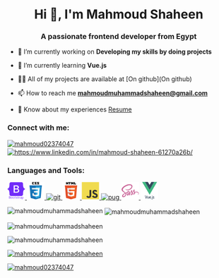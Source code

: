 <h1 align="center">Hi 👋, I'm Mahmoud Shaheen</h1>
<h3 align="center">A passionate frontend developer from Egypt</h3>



- 🔭 I’m currently working on **Developing my skills by doing projects**

- 🌱 I’m currently learning **Vue.js**

- 👨‍💻 All of my projects are available at [On github](On github)

- 📫 How to reach me **mahmoudmuhammadshaheen@gmail.com**

- 📄 Know about my experiences [Resume](Resume)


<h3 align="left">Connect with me:</h3>
<p align="left">
<a href="https://twitter.com/mahmoud02374047" target="blank"><img align="center" src="https://raw.githubusercontent.com/rahuldkjain/github-profile-readme-generator/master/src/images/icons/Social/twitter.svg" alt="mahmoud02374047" height="30" width="40" /></a>
<a href="https://linkedin.com/in/https://www.linkedin.com/in/mahmoud-shaheen-61270a26b/" target="blank"><img align="center" src="https://raw.githubusercontent.com/rahuldkjain/github-profile-readme-generator/master/src/images/icons/Social/linked-in-alt.svg" alt="https://www.linkedin.com/in/mahmoud-shaheen-61270a26b/" height="30" width="40" /></a>
</p>

<h3 align="left">Languages and Tools:</h3>
<p align="left"> <a href="https://getbootstrap.com" target="_blank" rel="noreferrer"> <img src="https://raw.githubusercontent.com/devicons/devicon/master/icons/bootstrap/bootstrap-plain-wordmark.svg" alt="bootstrap" width="40" height="40"/> </a> <a href="https://www.w3schools.com/css/" target="_blank" rel="noreferrer"> <img src="https://raw.githubusercontent.com/devicons/devicon/master/icons/css3/css3-original-wordmark.svg" alt="css3" width="40" height="40"/> </a> <a href="https://git-scm.com/" target="_blank" rel="noreferrer"> <img src="https://www.vectorlogo.zone/logos/git-scm/git-scm-icon.svg" alt="git" width="40" height="40"/> </a> <a href="https://www.w3.org/html/" target="_blank" rel="noreferrer"> <img src="https://raw.githubusercontent.com/devicons/devicon/master/icons/html5/html5-original-wordmark.svg" alt="html5" width="40" height="40"/> </a> <a href="https://developer.mozilla.org/en-US/docs/Web/JavaScript" target="_blank" rel="noreferrer"> <img src="https://raw.githubusercontent.com/devicons/devicon/master/icons/javascript/javascript-original.svg" alt="javascript" width="40" height="40"/> </a> <a href="https://pugjs.org" target="_blank" rel="noreferrer"> <img src="https://cdn.worldvectorlogo.com/logos/pug.svg" alt="pug" width="40" height="40"/> </a> <a href="https://sass-lang.com" target="_blank" rel="noreferrer"> <img src="https://raw.githubusercontent.com/devicons/devicon/master/icons/sass/sass-original.svg" alt="sass" width="40" height="40"/> </a> <a href="https://vuejs.org/" target="_blank" rel="noreferrer"> <img src="https://raw.githubusercontent.com/devicons/devicon/master/icons/vuejs/vuejs-original-wordmark.svg" alt="vuejs" width="40" height="40"/> </a> </p>

<p><img align="left" src="https://github-readme-stats.vercel.app/api/top-langs?username=mahmoudmuhammadshaheen&show_icons=true&locale=en&layout=compact" alt="mahmoudmuhammadshaheen" /></p>

<p>&nbsp;<img align="center" src="https://github-readme-stats.vercel.app/api?username=mahmoudmuhammadshaheen&show_icons=true&locale=en" alt="mahmoudmuhammadshaheen" /></p>

<p><img align="center" src="https://github-readme-streak-stats.herokuapp.com/?user=mahmoudmuhammadshaheen&" alt="mahmoudmuhammadshaheen" /></p>


<p align="left"> <img src="https://komarev.com/ghpvc/?username=mahmoudmuhammadshaheen&label=Profile%20views&color=0e75b6&style=flat" alt="mahmoudmuhammadshaheen" /> </p>

<p align="left"> <a href="https://github.com/ryo-ma/github-profile-trophy"><img src="https://github-profile-trophy.vercel.app/?username=mahmoudmuhammadshaheen" alt="mahmoudmuhammadshaheen" /></a> </p>

<p align="left"> <a href="https://twitter.com/mahmoud02374047" target="blank"><img src="https://img.shields.io/twitter/follow/mahmoud02374047?logo=twitter&style=for-the-badge" alt="mahmoud02374047" /></a> </p>
